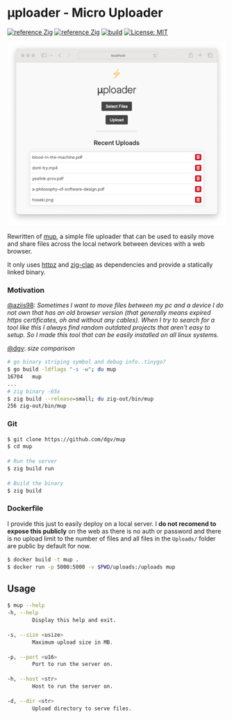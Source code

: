 # μploader - Micro Uploader
[![reference Zig](https://img.shields.io/badge/zig%20-0.13.0-orange)](https://github.com/dgv/mup/blob/main/build.zig.zon)
[![reference Zig](https://img.shields.io/badge/deps%20-2-orange)](https://github.com/dgv/mup/blob/main/build.zig.zon)
[![build](https://github.com/dgv/mup/actions/workflows/build.yml/badge.svg)](https://github.com/dgv/mup/actions/workflows/build.yml)
[![License: MIT](https://img.shields.io/badge/license-MIT-yellow.svg)](https://opensource.org/licenses/MIT)

![mup](https://github.com/dgv/mup/blob/main/mup.png)

Rewritten of [mup](https://github.com/aziis98), a simple file uploader that can be used to easily move and share files across the local network between devices with a web browser.

It only uses [httpz](https://github.com/karlseguin/http.zig) and [zig-clap](https://github.com/Hejsil/zig-clap) as dependencies and provide a statically linked binary.

### Motivation
[@aziis98](https://github.com/aziis98):
_Sometimes I want to move files between my pc and a device I do not own that has an old browser version (that generally means expired https certificates, oh and without any cables). When I try to search for a tool like this I always find random outdated projects that aren't easy to setup. So I made this tool that can be easily installed on all linux systems._

[@dgv](https://github.com/dgv):
_size comparison_
```bash
# go binary striping symbol and debug info..tinygo?
$ go build -ldflags "-s -w"; du mup
16704	mup
...
# zig binary -65x
$ zig build --release=small; du zig-out/bin/mup
256	zig-out/bin/mup
```


### Git

```bash
$ git clone https://github.com/dgv/mup
$ cd mup

# Run the server
$ zig build run

# Build the binary
$ zig build
```

### Dockerfile

I provide this just to easily deploy on a local server. I **do not recomend to expose this publicly** on the web as there is no auth or password and there is no upload limit to the number of files and all files in the `Uploads/` folder are public by default for now.

```bash shell
$ docker build -t mup .
$ docker run -p 5000:5000 -v $PWD/uploads:/uploads mup
```


## Usage

```bash
$ mup --help
-h, --help
        Display this help and exit.

-s, --size <usize>
        Maximum upload size in MB.

-p, --port <u16>
        Port to run the server on.

-h, --host <str>
        Host to run the server on.

-d, --dir <str>
        Upload directory to serve files.
```
